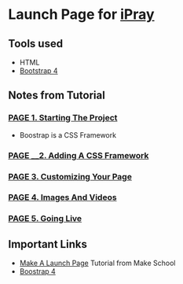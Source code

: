 # Launch Page for [iPray](https://github.com/SamuelFolledo/iPray)

## Tools used
- HTML
- [Bootstrap 4](https://getbootstrap.com/docs/4.0/getting-started/introduction/)

## Notes from Tutorial
### [PAGE __1. Starting The Project__](https://www.makeschool.com/academy/track/standalone/tutorial-template-title-max-56-characters-9k4/starting-the-project)
- Boostrap is a CSS Framework

### [PAGE __2. Adding A CSS Framework](https://www.makeschool.com/academy/track/standalone/tutorial-template-title-max-56-characters-9k4/adding-a-css-framework)


### [PAGE __3. Customizing Your Page__](https://www.makeschool.com/academy/track/standalone/tutorial-template-title-max-56-characters-9k4/customizing-your-page)


### [PAGE __4. Images And Videos__](https://www.makeschool.com/academy/track/standalone/tutorial-template-title-max-56-characters-9k4/images-and-videos)


### [PAGE __5. Going Live__](https://www.makeschool.com/academy/track/standalone/tutorial-template-title-max-56-characters-9k4/going-live)


## Important Links
- [Make A Launch Page](https://www.makeschool.com/academy/track/tutorial-template-title-max-56-characters-9k4) Tutorial from Make School
- [Boostrap 4](https://getbootstrap.com/docs/4.0/getting-started/introduction/)